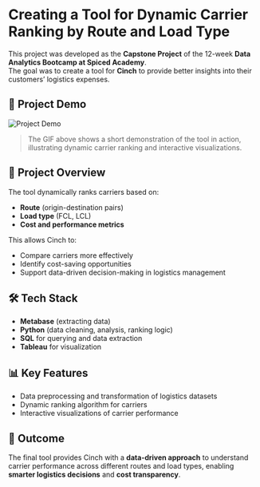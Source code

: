 # Creating a Tool for Dynamic Carrier Ranking by Route and Load Type  

This project was developed as the **Capstone Project** of the 12-week **Data Analytics Bootcamp at Spiced Academy**.  
The goal was to create a tool for **Cinch** to provide better insights into their customers’ logistics expenses.  

## 🎥 Project Demo

![Project Demo](assets/Tableau-project.gif)

> The GIF above shows a short demonstration of the tool in action, illustrating dynamic carrier ranking and interactive visualizations.

## 🔎 Project Overview  

The tool dynamically ranks carriers based on:  
- **Route** (origin-destination pairs)  
- **Load type** (FCL, LCL)  
- **Cost and performance metrics**  

This allows Cinch to:  
- Compare carriers more effectively  
- Identify cost-saving opportunities  
- Support data-driven decision-making in logistics management  

## 🛠️ Tech Stack 
- **Metabase** (extracting data) 
- **Python** (data cleaning, analysis, ranking logic)  
- **SQL** for querying and data extraction  
- **Tableau** for visualization  


## 📊 Key Features  
- Data preprocessing and transformation of logistics datasets  
- Dynamic ranking algorithm for carriers  
- Interactive visualizations of carrier performance  

## 🚀 Outcome  
The final tool provides Cinch with a **data-driven approach** to understand carrier performance across different routes and load types, enabling **smarter logistics decisions** and **cost transparency**.  
